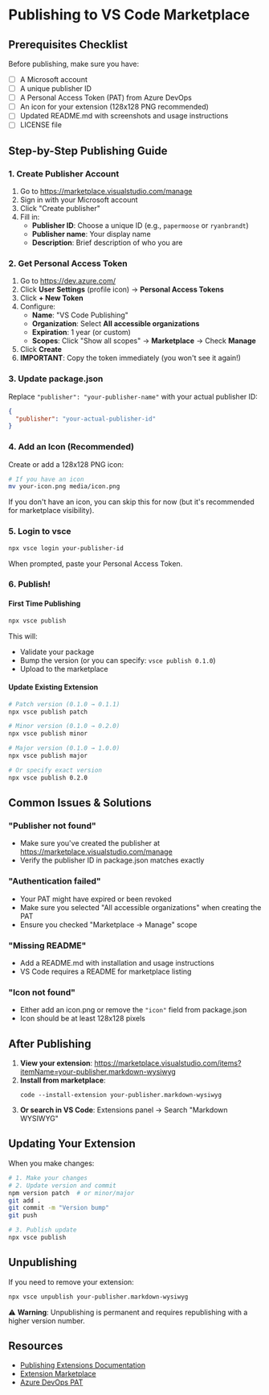 # Publishing to VS Code Marketplace

## Prerequisites Checklist

Before publishing, make sure you have:

- [ ] A Microsoft account
- [ ] A unique publisher ID
- [ ] A Personal Access Token (PAT) from Azure DevOps
- [ ] An icon for your extension (128x128 PNG recommended)
- [ ] Updated README.md with screenshots and usage instructions
- [ ] LICENSE file

## Step-by-Step Publishing Guide

### 1. Create Publisher Account

1. Go to https://marketplace.visualstudio.com/manage
2. Sign in with your Microsoft account
3. Click "Create publisher"
4. Fill in:
   - **Publisher ID**: Choose a unique ID (e.g., `papermoose` or `ryanbrandt`)
   - **Publisher name**: Your display name
   - **Description**: Brief description of who you are

### 2. Get Personal Access Token

1. Go to https://dev.azure.com/
2. Click **User Settings** (profile icon) → **Personal Access Tokens**
3. Click **+ New Token**
4. Configure:
   - **Name**: "VS Code Publishing"
   - **Organization**: Select **All accessible organizations**
   - **Expiration**: 1 year (or custom)
   - **Scopes**: Click "Show all scopes" → **Marketplace** → Check **Manage**
5. Click **Create**
6. **IMPORTANT**: Copy the token immediately (you won't see it again!)

### 3. Update package.json

Replace `"publisher": "your-publisher-name"` with your actual publisher ID:

```json
{
  "publisher": "your-actual-publisher-id"
}
```

### 4. Add an Icon (Recommended)

Create or add a 128x128 PNG icon:

```bash
# If you have an icon
mv your-icon.png media/icon.png
```

If you don't have an icon, you can skip this for now (but it's recommended for marketplace visibility).

### 5. Login to vsce

```bash
npx vsce login your-publisher-id
```

When prompted, paste your Personal Access Token.

### 6. Publish!

#### First Time Publishing

```bash
npx vsce publish
```

This will:
- Validate your package
- Bump the version (or you can specify: `vsce publish 0.1.0`)
- Upload to the marketplace

#### Update Existing Extension

```bash
# Patch version (0.1.0 → 0.1.1)
npx vsce publish patch

# Minor version (0.1.0 → 0.2.0)
npx vsce publish minor

# Major version (0.1.0 → 1.0.0)
npx vsce publish major

# Or specify exact version
npx vsce publish 0.2.0
```

## Common Issues & Solutions

### "Publisher not found"

- Make sure you've created the publisher at https://marketplace.visualstudio.com/manage
- Verify the publisher ID in package.json matches exactly

### "Authentication failed"

- Your PAT might have expired or been revoked
- Make sure you selected "All accessible organizations" when creating the PAT
- Ensure you checked "Marketplace → Manage" scope

### "Missing README"

- Add a README.md with installation and usage instructions
- VS Code requires a README for marketplace listing

### "Icon not found"

- Either add an icon.png or remove the `"icon"` field from package.json
- Icon should be at least 128x128 pixels

## After Publishing

1. **View your extension**: https://marketplace.visualstudio.com/items?itemName=your-publisher.markdown-wysiwyg
2. **Install from marketplace**:
   ```
   code --install-extension your-publisher.markdown-wysiwyg
   ```
3. **Or search in VS Code**: Extensions panel → Search "Markdown WYSIWYG"

## Updating Your Extension

When you make changes:

```bash
# 1. Make your changes
# 2. Update version and commit
npm version patch  # or minor/major
git add .
git commit -m "Version bump"
git push

# 3. Publish update
npx vsce publish
```

## Unpublishing

If you need to remove your extension:

```bash
npx vsce unpublish your-publisher.markdown-wysiwyg
```

⚠️ **Warning**: Unpublishing is permanent and requires republishing with a higher version number.

## Resources

- [Publishing Extensions Documentation](https://code.visualstudio.com/api/working-with-extensions/publishing-extension)
- [Extension Marketplace](https://marketplace.visualstudio.com/)
- [Azure DevOps PAT](https://dev.azure.com/)
